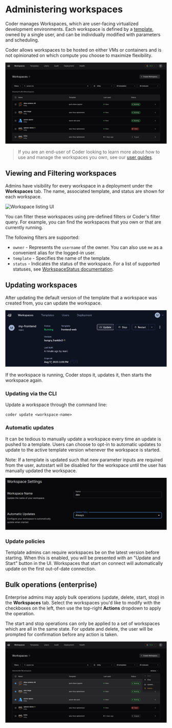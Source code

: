 # Administering workspaces

<!--
Layout of admin/workspaces/

README.md
lifecycle.md
update-policies.md
multiple-agents.md
auditing.md
 -->

Coder manages Workspaces, which are user-facing virtualized development environments. Each workspace is defined by a [template](../templates/README.md), owned by a single user, and can be individually modified with parameters and scheduling.

Coder allows workspaces to be hosted on either VMs or containers and is not opinionated on which compute you choose to maximize flexibility.

![Example workspace view](../../images/user-guides/workspace-list-ui.png)

> If you are an end-user of Coder looking to learn more about how to use and manage the workspaces you own, see our [user guides](../../user-guides/README.md).

## Viewing and Filtering workspaces

Admins have visibility for every workspace in a deployment under the **Workspaces** tab. The name, associated template, and status are shown for each workspace.

![Workspace listing UI](../images/user-guides/workspace-list-ui.png)

You can filter these workspaces using pre-defined filters or
Coder's filter query. For example, you can find the workspaces that you own or
that are currently running.

The following filters are supported:

- `owner` - Represents the `username` of the owner. You can also use `me` as a
  convenient alias for the logged-in user.
- `template` - Specifies the name of the template.
- `status` - Indicates the status of the workspace. For a list of supported
  statuses, see
  [WorkspaceStatus documentation](https://pkg.go.dev/github.com/coder/coder/codersdk#WorkspaceStatus).

## Updating workspaces

After updating the default version of the template that a workspace was created
from, you can update the workspace.

<!-- TODO: Update screenshot -->

![Updating a workspace](../../images/workspace-update.png)

If the workspace is running, Coder stops it, updates it, then starts the workspace again.

### Updating via the CLI

Update a workspace through the command line:

```shell
coder update <workspace-name>
```

### Automatic updates

It can be tedious to manually update a workspace every time an update is pushed
to a template. Users can choose to opt-in to automatic updates to update to the
active template version whenever the workspace is started.

Note: If a template is updated such that new parameter inputs are required from
the user, autostart will be disabled for the workspace until the user has
manually updated the workspace.

![Automatic Updates](../../images/workspace-automatic-updates.png)

### Update policies

Template admins can require workspaces be on the latest version before starting. When this is enabled, you will be presented with an "Update and Start" button in the UI. Workspaces that start on connect will automatically update on the first out-of-date connection.

<!-- TODO: Link force update policies -->

## Bulk operations (enterprise)

Enterprise admins may apply bulk operations (update, delete, start, stop) in the **Workspaces** tab. Select the workspaces you'd like to modify with the checkboxes on the left, then use the top-right **Actions** dropdown to apply the operation.

The start and stop operations can only be applied to a set of workspaces which are all in the same state. For update and delete, the user will be prompted for confirmation before any action is taken.

![Bulk workspace actions](../../images/user-guides/workspace-bulk-actions.png)

<!-- TODO: Children or next steps -->
